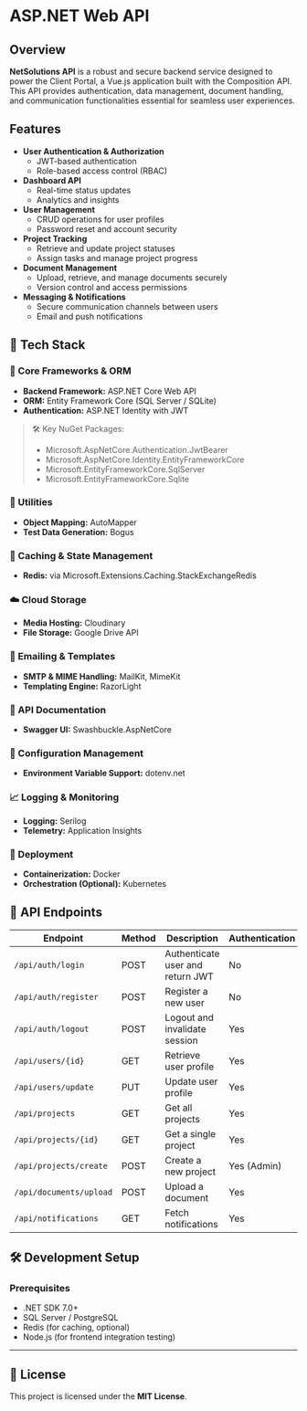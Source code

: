 # ASP.NET Web API

## Overview
**NetSolutions API** is a robust and secure backend service designed to power the Client Portal, a Vue.js application built with the Composition API. This API provides authentication, data management, document handling, and communication functionalities essential for seamless user experiences.

## Features
- **User Authentication & Authorization**
  - JWT-based authentication
  - Role-based access control (RBAC)
- **Dashboard API**
  - Real-time status updates
  - Analytics and insights
- **User Management**
  - CRUD operations for user profiles
  - Password reset and account security
- **Project Tracking**
  - Retrieve and update project statuses
  - Assign tasks and manage project progress
- **Document Management**
  - Upload, retrieve, and manage documents securely
  - Version control and access permissions
- **Messaging & Notifications**
  - Secure communication channels between users
  - Email and push notifications

## 🧹 Tech Stack

### 🔧 Core Frameworks & ORM
- **Backend Framework:** ASP.NET Core Web API
- **ORM:** Entity Framework Core (SQL Server / SQLite)
- **Authentication:** ASP.NET Identity with JWT

> 🛠️ Key NuGet Packages:
> - Microsoft.AspNetCore.Authentication.JwtBearer
> - Microsoft.AspNetCore.Identity.EntityFrameworkCore
> - Microsoft.EntityFrameworkCore.SqlServer
> - Microsoft.EntityFrameworkCore.Sqlite

### 🧠 Utilities
- **Object Mapping:** AutoMapper
- **Test Data Generation:** Bogus

### 🧵 Caching & State Management
- **Redis:** via Microsoft.Extensions.Caching.StackExchangeRedis

### ☁️ Cloud Storage
- **Media Hosting:** Cloudinary
- **File Storage:** Google Drive API

### 📧 Emailing & Templates
- **SMTP & MIME Handling:** MailKit, MimeKit
- **Templating Engine:** RazorLight

### 📜 API Documentation
- **Swagger UI:** Swashbuckle.AspNetCore

### 🌱 Configuration Management
- **Environment Variable Support:** dotenv.net

### 📈 Logging & Monitoring
- **Logging:** Serilog
- **Telemetry:** Application Insights

### 🚢 Deployment
- **Containerization:** Docker
- **Orchestration (Optional):** Kubernetes

## 📡 API Endpoints

| Endpoint                   | Method | Description                           | Authentication |
|----------------------------|--------|---------------------------------------|----------------|
| `/api/auth/login`          | POST   | Authenticate user and return JWT     | No             |
| `/api/auth/register`       | POST   | Register a new user                  | No             |
| `/api/auth/logout`         | POST   | Logout and invalidate session        | Yes            |
| `/api/users/{id}`          | GET    | Retrieve user profile                | Yes            |
| `/api/users/update`        | PUT    | Update user profile                  | Yes            |
| `/api/projects`            | GET    | Get all projects                     | Yes            |
| `/api/projects/{id}`       | GET    | Get a single project                 | Yes            |
| `/api/projects/create`     | POST   | Create a new project                 | Yes (Admin)    |
| `/api/documents/upload`    | POST   | Upload a document                    | Yes            |
| `/api/notifications`       | GET    | Fetch notifications                  | Yes            |

## 🛠 Development Setup

### Prerequisites
- .NET SDK 7.0+
- SQL Server / PostgreSQL
- Redis (for caching, optional)
- Node.js (for frontend integration testing)

---

## 📄 License
This project is licensed under the **MIT License**.


